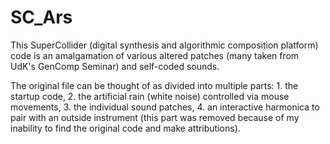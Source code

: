 # SC_Ars

This SuperCollider (digital synthesis and algorithmic composition platform) code is an amalgamation of various altered patches (many taken from UdK's GenComp Seminar) and self-coded sounds. 

The original file can be thought of as divided into multiple parts: 1. the startup code, 2. the artificial rain (white noise) controlled via mouse movements, 3. the individual sound patches, 4. an interactive harmonica to pair with an outside instrument (this part was removed because of my inability to find the original code and make attributions).

